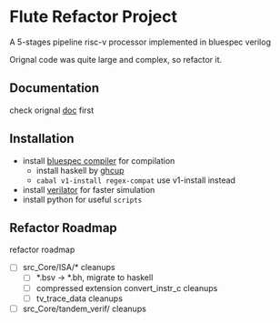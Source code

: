 # Flute Refactor Project

A 5-stages pipeline risc-v processor implemented in bluespec verilog

Orignal code was quite large and complex, so refactor it.

## Documentation

check orignal [doc](intro.adoc) first

## Installation
- install [bluespec compiler](https://github.com/B-Lang-org/bsc.git) for compilation
  - install haskell by [ghcup](https://github.com/haskell/ghcup-hs.git) 
  - `cabal v1-install regex-compat` use v1-install instead
- install [verilator](https://github.com/verilator/verilator.git) for faster simulation
- install python for useful `scripts`

## Refactor Roadmap
refactor roadmap
- [ ] src_Core/ISA/* cleanups
  - [ ] *.bsv -> *.bh, migrate to haskell
  - [ ] compressed extension convert_instr_c cleanups
  - [ ] tv_trace_data cleanups
- [ ] src_Core/tandem_verif/ cleanups